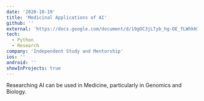 ```yaml
---
date: '2020-10-19'
title: 'Medicinal Applications of AI'
github: ''
external: 'https://docs.google.com/document/d/19gOC3jLTyb_hg-OE_fLWhkH3UQmqgmcjrItdUb9RGvo/edit?usp=sharing'
tech:
  - Python
  - Research
company: 'Independent Study and Mentorship'
ios: ''
android: ''
showInProjects: true
---
```


Researching AI can be used in Medicine, particularly in Genomics and Biology.